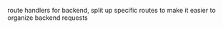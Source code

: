 route handlers for backend, split up specific routes to make it easier to organize backend requests
